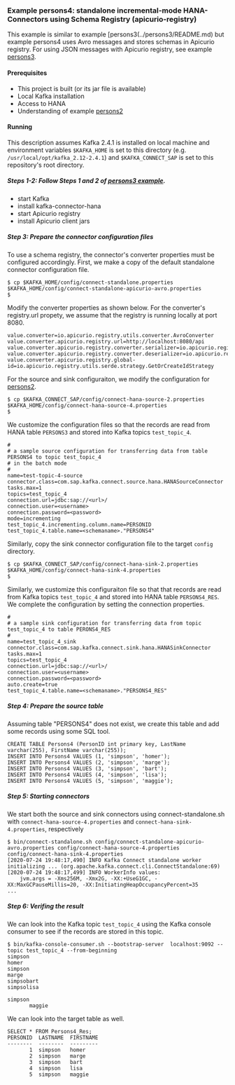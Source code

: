 ### Example persons4: standalone incremental-mode HANA-Connectors using Schema Registry (apicurio-registry)

This example is similar to example [persons3(../persons3/README.md) but example persons4 uses Avro messages and stores schemas in Apicurio registry. For using JSON messages with Apicurio registry, see example [persons3](../persons3/README.md).

#### Prerequisites

- This project is built (or its jar file is available)
- Local Kafka installation
- Access to HANA
- Understanding of example [persons2](../persons2/README.md)

#### Running

This description assumes Kafka 2.4.1 is installed on local machine and environment variables `$KAFKA_HOME` is set to this directory (e.g. `/usr/local/opt/kafka_2.12-2.4.1`) and `$KAFKA_CONNECT_SAP` is set to this repository's root directory.


##### Steps 1-2: Follow Steps 1 and 2 of [persons3 example](../persons3/README.md).

- start Kafka
- install kafka-connector-hana
- start Apicurio registry
- install Apicurio client jars


##### Step 3: Prepare the connector configuration files

To use a schema registry, the connector's converter properties must be configured accordingly. First, we make a copy of the default standalone connector configuration file.

```
$ cp $KAFKA_HOME/config/connect-standalone.properties $KAFKA_HOME/config/connect-standalone-apicurio-avro.properties
$
```

Modify the converter properties as shown below. For the converter's registry.url propety, we assume that the registry is running locally at port 8080.

```
value.converter=io.apicurio.registry.utils.converter.AvroConverter
value.converter.apicurio.registry.url=http://localhost:8080/api
value.converter.apicurio.registry.converter.serializer=io.apicurio.registry.utils.serde.AvroKafkaSerializer
value.converter.apicurio.registry.converter.deserializer=io.apicurio.registry.utils.serde.AvroKafkaDeserializer
value.converter.apicurio.registry.global-id=io.apicurio.registry.utils.serde.strategy.GetOrCreateIdStrategy
```

For the source and sink configuraiton, we modify the configuration for [persons2](../persons2/README.md).

```
$ cp $KAFKA_CONNECT_SAP/config/connect-hana-source-2.properties $KAFKA_HOME/config/connect-hana-source-4.properties
$
```
We customize the configuration files so that the records are read from HANA table `PERSONS3` and stored into Kafka topics `test_topic_4`.

```
#
# a sample source configuration for transferring data from table PERSONS4 to topic test_topic_4
# in the batch mode
#
name=test-topic-4-source
connector.class=com.sap.kafka.connect.source.hana.HANASourceConnector
tasks.max=1
topics=test_topic_4
connection.url=jdbc:sap://<url>/
connection.user=<username>
connection.password=<password>
mode=incrementing
test_topic_4.incrementing.column.name=PERSONID
test_topic_4.table.name=<schemaname>."PERSONS4"
```

Similarly, copy the sink connector configuration file to the target `config` directory.

```
$ cp $KAFKA_CONNECT_SAP/config/connect-hana-sink-2.properties $KAFKA_HOME/config/connect-hana-sink-4.properties
$
```

Similarly, we customize this configuraiton file so that that records are read from Kafka topics `test_topic_4` and stored into HANA table `PERSONS4_RES`. We complete the configuration by setting the connection properties.

```
#
# a sample sink configuration for transferring data from topic test_topic_4 to table PERONS4_RES
#
name=test_topic_4_sink
connector.class=com.sap.kafka.connect.sink.hana.HANASinkConnector
tasks.max=1
topics=test_topic_4
connection.url=jdbc:sap://<url>/
connection.user=<username>
connection.password=<password>
auto.create=true
test_topic_4.table.name=<schemaname>."PERSONS4_RES"
```

##### Step 4: Prepare the source table

Assuming table "PERSONS4" does not exist, we create this table and add some records using some SQL tool.
```
CREATE TABLE Persons4 (PersonID int primary key, LastName varchar(255), FirstName varchar(255));
INSERT INTO Persons4 VALUES (1, 'simpson', 'homer');
INSERT INTO Persons4 VALUES (2, 'simpson', 'marge');
INSERT INTO Persons4 VALUES (3, 'simpson', 'bart');
INSERT INTO Persons4 VALUES (4, 'simpson', 'lisa');
INSERT INTO Persons4 VALUES (5, 'simpson', 'maggie');
```

##### Step 5: Starting connectors

We start both the source and sink connectors using connect-standalone.sh with `connect-hana-source-4.properties` and `connect-hana-sink-4.properties`, respectively

```
$ bin/connect-standalone.sh config/connect-standalone-apicurio-avro.properties config/connect-hana-source-4.properties config/connect-hana-sink-4.properties
[2020-07-24 19:48:17,490] INFO Kafka Connect standalone worker initializing ... (org.apache.kafka.connect.cli.ConnectStandalone:69)
[2020-07-24 19:48:17,499] INFO WorkerInfo values: 
	jvm.args = -Xms256M, -Xmx2G, -XX:+UseG1GC, -XX:MaxGCPauseMillis=20, -XX:InitiatingHeapOccupancyPercent=35
...
```

##### Step 6: Verifing the result

We can look into the Kafka topic `test_topic_4` using the Kafka console consumer to see if the records are stored in this topic.


```
$ bin/kafka-console-consumer.sh --bootstrap-server  localhost:9092 --topic test_topic_4 --from-beginning
simpson
homer
simpson
marge
simpsobart
simpsolisa

simpson
       maggie
```

We can look into the target table as well.

```
SELECT * FROM Persons4_Res;
PERSONID  LASTNAME  FIRSTNAME
--------  --------  ---------
       1  simpson   homer    
       2  simpson   marge    
       3  simpson   bart     
       4  simpson   lisa     
       5  simpson   maggie   
```
